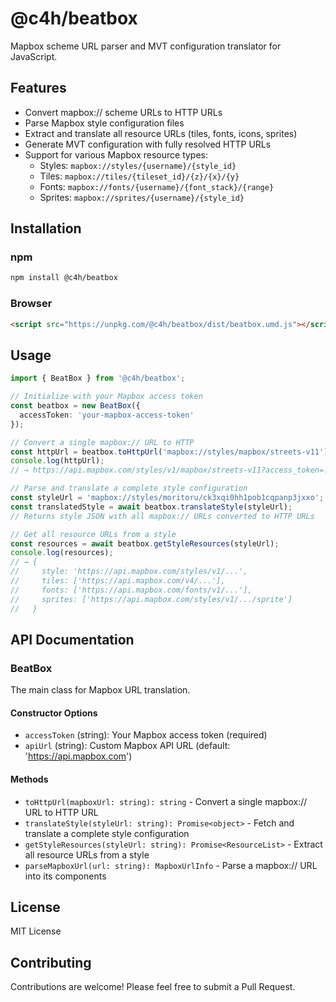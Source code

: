 # @c4h/beatbox

Mapbox scheme URL parser and MVT configuration translator for JavaScript.

## Features

- Convert mapbox:// scheme URLs to HTTP URLs
- Parse Mapbox style configuration files
- Extract and translate all resource URLs (tiles, fonts, icons, sprites)
- Generate MVT configuration with fully resolved HTTP URLs
- Support for various Mapbox resource types:
  - Styles: `mapbox://styles/{username}/{style_id}`
  - Tiles: `mapbox://tiles/{tileset_id}/{z}/{x}/{y}`
  - Fonts: `mapbox://fonts/{username}/{font_stack}/{range}`
  - Sprites: `mapbox://sprites/{username}/{style_id}`

## Installation

### npm

```sh
npm install @c4h/beatbox
```

### Browser

```html
<script src="https://unpkg.com/@c4h/beatbox/dist/beatbox.umd.js"></script>
```

## Usage

```typescript
import { BeatBox } from '@c4h/beatbox';

// Initialize with your Mapbox access token
const beatbox = new BeatBox({
  accessToken: 'your-mapbox-access-token'
});

// Convert a single mapbox:// URL to HTTP
const httpUrl = beatbox.toHttpUrl('mapbox://styles/mapbox/streets-v11');
console.log(httpUrl);
// → https://api.mapbox.com/styles/v1/mapbox/streets-v11?access_token=...

// Parse and translate a complete style configuration
const styleUrl = 'mapbox://styles/moritoru/ck3xqi0hh1pob1cqpanp3jxxo';
const translatedStyle = await beatbox.translateStyle(styleUrl);
// Returns style JSON with all mapbox:// URLs converted to HTTP URLs

// Get all resource URLs from a style
const resources = await beatbox.getStyleResources(styleUrl);
console.log(resources);
// → {
//     style: 'https://api.mapbox.com/styles/v1/...',
//     tiles: ['https://api.mapbox.com/v4/...'],
//     fonts: ['https://api.mapbox.com/fonts/v1/...'],
//     sprites: ['https://api.mapbox.com/styles/v1/.../sprite']
//   }
```

## API Documentation

### BeatBox

The main class for Mapbox URL translation.

#### Constructor Options

- `accessToken` (string): Your Mapbox access token (required)
- `apiUrl` (string): Custom Mapbox API URL (default: 'https://api.mapbox.com')

#### Methods

- `toHttpUrl(mapboxUrl: string): string` - Convert a single mapbox:// URL to HTTP URL
- `translateStyle(styleUrl: string): Promise<object>` - Fetch and translate a complete style configuration
- `getStyleResources(styleUrl: string): Promise<ResourceList>` - Extract all resource URLs from a style
- `parseMapboxUrl(url: string): MapboxUrlInfo` - Parse a mapbox:// URL into its components

## License

MIT License

## Contributing

Contributions are welcome! Please feel free to submit a Pull Request.